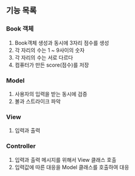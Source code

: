 ## 기능 목록

### Book 객체
1. Book객체 생성과 동시에 3자리 점수를 생성
2. 각 자리의 수는 1 ~ 9사이의 숫자
3. 각 자리의 수는 서로 다르다
4. 컴퓨터가 만든 score(점수)를 저장

### Model
1. 사용자의 입력을 받는 동시에 검증
2. 볼과 스트라이크 파악

### View
1. 입력과 출력

### Controller
1. 입력과 출력 메시지를 위해서 View 클래스 호출
2. 입력값에 따른 대응을 Model 클래스를 호출하여 대응